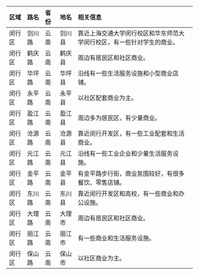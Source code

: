 | 区域 | 路名 | 省份 | 地名 | 相关信息 |
| :--- | :--- | :--- | :--- | :--- |
| 闵行区 | 剑川路 | 云南 | 剑川县 | 靠近上海交通大学闵行校区和华东师范大学闵行校区，有一些针对学生的商业。 |
| 闵行区 | 鹤庆路 | 云南 | 鹤庆县 | 周边有居民区和社区商业。 |
| 闵行区 | 华坪路 | 云南 | 华坪县 | 沿线有一些生活服务设施和小型商业店铺。 |
| 闵行区 | 永平路 | 云南 | 永平县 | 以社区配套商业为主。 |
| 闵行区 | 盈江路 | 云南 | 盈江县 | 周边多为居民区，有少量商业。 |
| 闵行区 | 沧源路 | 云南 | 沧源县 | 靠近闵行开发区，有一些工业配套和生活商业。 |
| 闵行区 | 元江路 | 云南 | 元江县 | 沿线有一些工业企业和少量生活服务设施。 |
| 闵行区 | 金平路 | 云南 | 金平县 | 有金平路步行街，商业氛围较好，有很多餐饮、零售店铺。 |
| 闵行区 | 东川路 | 云南 | 东川县 | 靠近闵行开发区和高校，有一些商业和办公设施。 |
| 闵行区 | 大理路 | 云南 | 大理市 | 周边有居民区和社区商业。 |
| 闵行区 | 丽江路 | 云南 | 丽江市 | 有一些商业和生活服务设施。 |
| 闵行区 | 保山路 | 云南 | 保山市 | 以社区商业为主。 |
